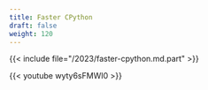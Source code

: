 ```yaml
---
title: Faster CPython
draft: false
weight: 120
---
```


{{< include file="/2023/faster-cpython.md.part" >}}

{{< youtube wyty6sFMWI0 >}}
